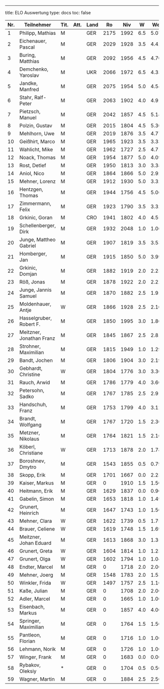 ---

title: ELO Auswertung
type: docs
toc: false

| Nr. | Teilnehmer               | Tit. | Att. | Land | Ro   | Niv  | W   | We   | n   | Rp   | Rn   | Diff./K  |
| --- | ------------------------ | ---- | ---- | ---- | ---- | ---- | --- | ---- | --- | ---- | ---- | -------- |
| 1   | Philipp, Mathias         | M    |      | GER  | 2175 | 1992 | 6.5 | 5.07 | 7   | 2414 | 2204 | +28.60/2 |
| 2   | Eichenauer, Pascal       | M    |      | GER  | 2029 | 1928 | 3.5 | 4.42 | 7   | 1928 | 2011 | -18.40/2 |
| 3   | Buring, Matthias         | M    |      | GER  | 2092 | 1956 | 4.5 | 4.70 | 7   | 2058 | 2088 | - 4.00/2 |
| 4   | Demchenko, Yaroslav      | M    |      | UKR  | 2066 | 1972 | 6.5 | 4.33 | 7   | 2394 | 2153 | +86.80/4 |
| 5   | Jandke, Manfred          | M    |      | GER  | 2075 | 1954 | 5.0 | 4.54 | 7   | 2112 | 2084 | + 9.20/2 |
| 6   | Stahr, Ralf-Peter        | M    |      | GER  | 2063 | 1902 | 4.0 | 4.91 | 7   | 1952 | 2045 | -18.20/2 |
| 7   | Pietzsch, Manuel         | M    |      | GER  | 2042 | 1857 | 4.5 | 5.14 | 7   | 1959 | 2030 | -12.80/2 |
| 8   | Polzin, Gustav           | M    |      | GER  | 2015 | 1804 | 4.5 | 5.30 | 7   | 1906 | 1983 | -32.00/4 |
| 9   | Mehlhorn, Uwe            | M    |      | GER  | 2019 | 1876 | 3.5 | 4.77 | 7   | 1876 | 1994 | -25.40/2 |
| 10  | Geißhirt, Marco          | M    |      | GER  | 1965 | 1923 | 3.5 | 3.33 | 6   | 1980 | 1968 | + 3.40/2 |
| 11  | Wahlicht, Mike           | M    |      | GER  | 1962 | 1727 | 2.5 | 4.71 | 6   | 1670 | 1918 | -44.20/2 |
| 12  | Noack, Thomas            | M    |      | GER  | 1954 | 1877 | 5.0 | 4.09 | 7   | 2035 | 1972 | +18.20/2 |
| 13  | Rost, Detlef             | M    |      | GER  | 1950 | 1813 | 3.0 | 3.38 | 5   | 1885 | 1943 | - 7.60/2 |
| 14  | Aniol, Nico              | M    |      | GER  | 1864 | 1866 | 5.0 | 2.92 | 6   | 2139 | 1947 | +83.20/4 |
| 15  | Mehner, Lorenz           | M    |      | GER  | 1912 | 1930 | 5.0 | 3.32 | 7   | 2088 | 1979 | +67.20/4 |
| 16  | Hentzgen, Thomas         | M    |      | GER  | 1944 | 1756 | 4.5 | 5.06 | 7   | 1858 | 1933 | -11.20/2 |
| 17  | Zimmermann, Felix        | M    |      | GER  | 1923 | 1790 | 3.5 | 3.32 | 5   | 1939 | 1927 | + 3.60/2 |
| 18  | Grkinic, Goran           | M    |      | CRO  | 1941 | 1802 | 4.0 | 4.55 | 7   | 1852 | 1930 | -11.00/2 |
| 19  | Schellenberger, Dirk     | M    |      | GER  | 1932 | 2048 | 1.0 | 1.06 | 3   | 1923 | 1931 | - 1.20/2 |
| 20  | Junge, Mattheo Gabriel   | M    |      | GER  | 1907 | 1819 | 3.5 | 3.53 | 6   | 1876 | 1906 | - 1.20/4 |
| 21  | Homberger, Jan           | M    |      | GER  | 1915 | 1850 | 5.0 | 3.99 | 7   | 2008 | 1935 | +20.20/2 |
| 22  | Grkinic, Domjan          | M    |      | GER  | 1882 | 1919 | 2.0 | 2.23 | 5   | 1847 | 1873 | - 9.20/4 |
| 23  | Röß, Jonas               | M    |      | GER  | 1878 | 1922 | 2.0 | 2.22 | 5   | 1850 | 1874 | - 4.40/2 |
| 24  | Junge, Jannis Samuel     | M    |      | GER  | 1870 | 1882 | 2.5 | 1.91 | 4   | 1977 | 1894 | +23.60/4 |
| 25  | Moldenhauer, Antje       | W    |      | GER  | 1866 | 1928 | 2.5 | 2.10 | 5   | 1928 | 1882 | +16.00/4 |
| 26  | Hasselgruber, Robert F.  | M    |      | GER  | 1850 | 1995 | 3.0 | 1.86 | 6   | 1995 | 1873 | +22.80/2 |
| 27  | Meitzner, Jonathan Franz | M    |      | GER  | 1845 | 1867 | 2.5 | 2.81 | 6   | 1810 | 1833 | -12.40/4 |
| 28  | Strohner, Maximilian     | M    |      | GER  | 1815 | 1949 | 1.0 | 1.29 | 4   | 1756 | 1804 | -11.60/4 |
| 29  | Bandt, Jochen            | M    |      | GER  | 1806 | 1904 | 3.0 | 2.19 | 6   | 1904 | 1822 | +16.20/2 |
| 30  | Gebhardt, Christine      | W    |      | GER  | 1804 | 1776 | 3.0 | 3.30 | 6   | 1776 | 1798 | - 6.00/2 |
| 31  | Rauch, Arwid             | M    |      | GER  | 1786 | 1779 | 4.0 | 3.60 | 7   | 1829 | 1794 | + 8.00/2 |
| 32  | Petersohn, Sadko         | M    |      | GER  | 1767 | 1785 | 2.5 | 2.91 | 6   | 1728 | 1759 | - 8.20/2 |
| 33  | Handschuh, Franz         | M    |      | GER  | 1753 | 1799 | 4.0 | 3.12 | 7   | 1849 | 1788 | +35.20/4 |
| 34  | Brandt, Wolfgang         | M    |      | GER  | 1767 | 1720 | 1.5 | 2.30 | 4   | 1633 | 1751 | -16.00/2 |
| 35  | Metzner, Nikolaus        | M    |      | GER  | 1764 | 1821 | 1.5 | 2.16 | 5   | 1672 | 1751 | -13.20/2 |
| 36  | Köberl, Christiane       | W    |      | GER  | 1713 | 1878 | 2.0 | 1.78 | 6   | 1753 | 1717 | + 4.40/2 |
| 37  | Boroshnev, Dmytro        | M    |      | GER  | 1543 | 1855 | 0.5 | 0.79 | 5   | 1489 | 1532 | -11.60/4 |
| 38  | Skopp, Erik              | M    |      | GER  | 1701 | 1667 | 0.0 | 2.23 | 4   | 867  | 1657 | -44.60/2 |
| 39  | Kaiser, Markus           | M    |      | GER  | 0    | 1910 | 1.5 | 1.50 | 4   | 1823 | 1823 | + 0.00/0 |
| 40  | Heitmann, Erik           | M    |      | GER  | 1629 | 1837 | 0.0 | 0.96 | 4   | 1037 | 1591 | -38.40/4 |
| 41  | Gabelin, Simon           | M    |      | GER  | 1653 | 1818 | 1.0 | 1.49 | 5   | 1578 | 1634 | -19.60/4 |
| 42  | Grunert, Heinrich        | M    |      | GER  | 1647 | 1743 | 1.0 | 1.56 | 4   | 1550 | 1625 | -22.40/4 |
| 43  | Mehner, Clara            | W    |      | GER  | 1622 | 1739 | 0.5 | 1.75 | 5   | 1373 | 1572 | -50.00/4 |
| 44  | Brauer, Celiene          | W    |      | GER  | 1619 | 1748 | 1.5 | 1.69 | 5   | 1599 | 1612 | - 7.60/4 |
| 45  | Meitzner, Johan Eduard   | M    |      | GER  | 1613 | 1868 | 3.0 | 1.35 | 7   | 1818 | 1679 | +66.00/4 |
| 46  | Grunert, Greta           | W    |      | GER  | 1604 | 1814 | 1.0 | 1.23 | 5   | 1574 | 1595 | - 9.20/4 |
| 47  | Grunert, Olga            | W    |      | GER  | 1602 | 1794 | 1.0 | 1.04 | 4   | 1601 | 1601 | - 1.60/4 |
| 48  | Endter, Marcel           | M    |      | GER  | 0    | 1718 | 2.0 | 2.00 | 5   | 1646 | 1646 | + 0.00/0 |
| 49  | Mehner, Joerg            | M    |      | GER  | 1548 | 1783 | 2.0 | 1.53 | 7   | 1625 | 1567 | +18.80/4 |
| 50  | Winkler, Frida           | W    |      | GER  | 1497 | 1757 | 2.5 | 1.16 | 6   | 1700 | 1551 | +53.60/4 |
| 51  | Kaße, Julian             | M    |      | GER  | 0    | 1708 | 2.0 | 2.00 | 7   | 1550 | 1550 | + 0.00/0 |
| 52  | Adler, Marcel            | M    |      | GER  | 0    | 1665 | 1.0 | 1.00 | 3   | 1540 | 1540 | + 0.00/0 |
| 53  | Eisenbach, Markus        | M    |      | GER  | 0    | 1857 | 4.0 | 4.00 | 7   | 1870 | 1870 | + 0.00/0 |
| 54  | Springer, Maximilian     | M    |      | GER  | 0    | 1764 | 1.5 | 1.50 | 4   | 1677 | 1677 | + 0.00/0 |
| 55  | Pantleon, Florian        | M    |      | GER  | 0    | 1716 | 1.0 | 1.00 | 6   | 1443 | 1443 | + 0.00/0 |
| 56  | Lehmann, Norik           | M    |      | GER  | 0    | 1726 | 1.0 | 1.00 | 6   | 1453 | 1453 | + 0.00/0 |
| 57  | Winger, Frank            | M    |      | GER  | 0    | 1683 | 0.0 | 0.00 | 5   | 883  | 883  | + 0.00/0 |
| 58  | Rybakov, Oleksiy         | \*   |      | GER  | 0    | 1704 | 0.5 | 0.50 | 3   | 1431 | 1431 | + 0.00/0 |
| 59  | Wagner, Martin           | M    |      | GER  | 0    | 1884 | 2.5 | 2.50 | 6   | 1827 | 1827 | + 0.00/0 |


